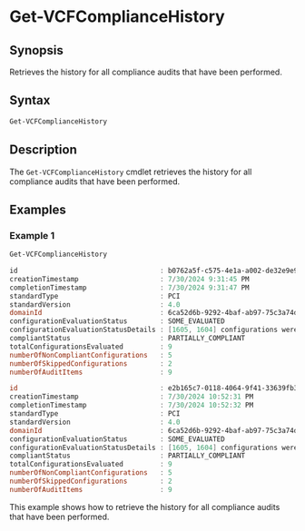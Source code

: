 # Get-VCFComplianceHistory

## Synopsis

Retrieves the history for all compliance audits that have been performed.

## Syntax

```powershell
Get-VCFComplianceHistory
```

## Description

The `Get-VCFComplianceHistory` cmdlet retrieves the history for all compliance audits that have been performed.

## Examples

### Example 1

```powershell
Get-VCFComplianceHistory

id                                   : b0762a5f-c575-4e1a-a002-de32e9e9426d
creationTimestamp                    : 7/30/2024 9:31:45 PM
completionTimestamp                  : 7/30/2024 9:31:47 PM
standardType                         : PCI
standardVersion                      : 4.0
domainId                             : 6ca52d6b-9292-4baf-ab97-75c3a74d4bf2
configurationEvaluationStatus        : SOME_EVALUATED
configurationEvaluationStatusDetails : [1605, 1604] configurations were skipped in audit. Follow the audit procedure to run them manually.
compliantStatus                      : PARTIALLY_COMPLIANT
totalConfigurationsEvaluated         : 9
numberOfNonCompliantConfigurations   : 5
numberOfSkippedConfigurations        : 2
numberOfAuditItems                   : 9

id                                   : e2b165c7-0118-4064-9f41-33639fb37195
creationTimestamp                    : 7/30/2024 10:52:31 PM
completionTimestamp                  : 7/30/2024 10:52:32 PM
standardType                         : PCI
standardVersion                      : 4.0
domainId                             : 6ca52d6b-9292-4baf-ab97-75c3a74d4bf2
configurationEvaluationStatus        : SOME_EVALUATED
configurationEvaluationStatusDetails : [1605, 1604] configurations were skipped in audit. Follow the audit procedure to run them manually.
compliantStatus                      : PARTIALLY_COMPLIANT
totalConfigurationsEvaluated         : 9
numberOfNonCompliantConfigurations   : 5
numberOfSkippedConfigurations        : 2
numberOfAuditItems                   : 9
```

This example shows how to retrieve the history for all compliance audits that have been performed.
